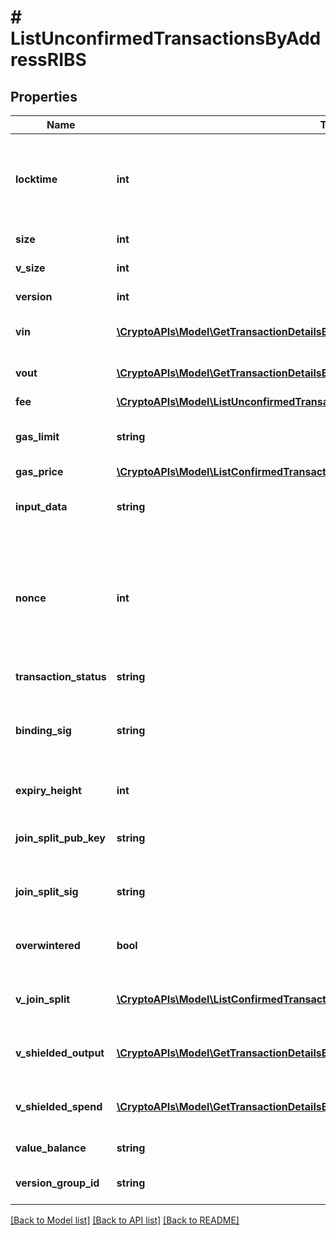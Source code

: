 # # ListUnconfirmedTransactionsByAddressRIBS

## Properties

Name | Type | Description | Notes
------------ | ------------- | ------------- | -------------
**locktime** | **int** | Represents the locktime on the transaction on the specific blockchain, i.e. the blockheight at which the transaction is valid. |
**size** | **int** | Represents the total size of this transaction. |
**v_size** | **int** | Represents the virtual size of this transaction. |
**version** | **int** | Defines the version of the transaction. |
**vin** | [**\CryptoAPIs\Model\GetTransactionDetailsByTransactionIDRIBSZVinInner[]**](GetTransactionDetailsByTransactionIDRIBSZVinInner.md) | Object Array representation of transaction inputs |
**vout** | [**\CryptoAPIs\Model\GetTransactionDetailsByTransactionIDRIBSZVoutInner[]**](GetTransactionDetailsByTransactionIDRIBSZVoutInner.md) | Object Array representation of transaction outputs |
**fee** | [**\CryptoAPIs\Model\ListUnconfirmedTransactionsByAddressRIBSECFee**](ListUnconfirmedTransactionsByAddressRIBSECFee.md) |  |
**gas_limit** | **string** | Represents the amount of gas used by this specific transaction alone. |
**gas_price** | [**\CryptoAPIs\Model\ListConfirmedTransactionsByAddressRIBSBSCGasPrice**](ListConfirmedTransactionsByAddressRIBSBSCGasPrice.md) |  |
**input_data** | **string** | Represents additional information that is required for the transaction. |
**nonce** | **int** | Represents the sequential running number for an address, starting from 0 for the first transaction. E.g., if the nonce of a transaction is 10, it would be the 11th transaction sent from the sender&#39;s address. |
**transaction_status** | **string** | String representation of the transaction status |
**binding_sig** | **string** | It is used to enforce balance of Spend and Output transfers, in order to prevent their replay across transactions. |
**expiry_height** | **int** | Represents a block height after which the transaction will expire. |
**join_split_pub_key** | **string** | Represents an encoding of a JoinSplitSig public validating key. |
**join_split_sig** | **string** | Is used to sign transactions that contain at least one JoinSplit description. |
**overwintered** | **bool** | \&quot;Overwinter\&quot; is the network upgrade for the Zcash blockchain. |
**v_join_split** | [**\CryptoAPIs\Model\ListConfirmedTransactionsByAddressRIBSZVJoinSplitInner[]**](ListConfirmedTransactionsByAddressRIBSZVJoinSplitInner.md) | Represents a sequence of JoinSplit descriptions using BCTV14 proofs. |
**v_shielded_output** | [**\CryptoAPIs\Model\GetTransactionDetailsByTransactionIDRIBSZVShieldedOutputInner[]**](GetTransactionDetailsByTransactionIDRIBSZVShieldedOutputInner.md) | Object Array representation of transaction output descriptions |
**v_shielded_spend** | [**\CryptoAPIs\Model\GetTransactionDetailsByTransactionIDRIBSZVShieldedSpendInner[]**](GetTransactionDetailsByTransactionIDRIBSZVShieldedSpendInner.md) | Object Array representation of transaction spend descriptions |
**value_balance** | **string** | Defines the transaction value balance. |
**version_group_id** | **string** | Represents the transaction version group ID. |

[[Back to Model list]](../../README.md#models) [[Back to API list]](../../README.md#endpoints) [[Back to README]](../../README.md)
